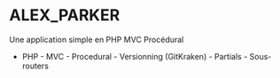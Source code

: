 # ALEX_PARKER

Une application simple en PHP MVC Procédural

- PHP - MVC - Procedural - Versionning (GitKraken) - Partials - Sous-routers
